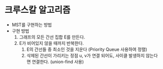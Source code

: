 # 크루스칼 알고리즘

* MST를 구현하는 방법
* 구현 방법
	1. 그래프의 모든 간선 집합 E를 만든다.
	2. E가 비어있지 않을 때까지 반복한다.
		1. E의 간선들 중 최소인 것을 지운다 (Priority Queue 사용하여 정렬)
		2. 삭제된 간선이 가리키는 정점 u, v가 연결 되어도, 사이클 발생하지 않는다면 연결한다. (union-find 사용)
